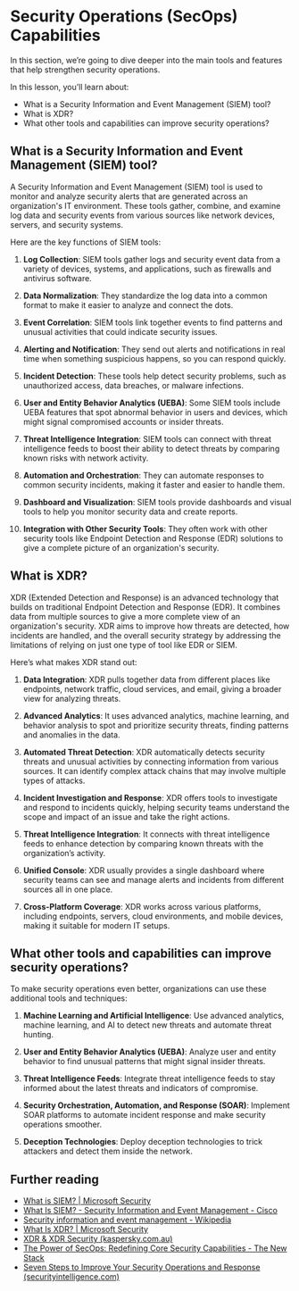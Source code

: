 

# Security Operations (SecOps) Capabilities

In this section, we’re going to dive deeper into the main tools and features that help strengthen security operations.

In this lesson, you’ll learn about:

- What is a Security Information and Event Management (SIEM) tool?
- What is XDR?
- What other tools and capabilities can improve security operations?

## What is a Security Information and Event Management (SIEM) tool?

A Security Information and Event Management (SIEM) tool is used to monitor and analyze security alerts that are generated across an organization's IT environment. These tools gather, combine, and examine log data and security events from various sources like network devices, servers, and security systems.

Here are the key functions of SIEM tools:

1. **Log Collection**: SIEM tools gather logs and security event data from a variety of devices, systems, and applications, such as firewalls and antivirus software.

2. **Data Normalization**: They standardize the log data into a common format to make it easier to analyze and connect the dots.

3. **Event Correlation**: SIEM tools link together events to find patterns and unusual activities that could indicate security issues.

4. **Alerting and Notification**: They send out alerts and notifications in real time when something suspicious happens, so you can respond quickly.

5. **Incident Detection**: These tools help detect security problems, such as unauthorized access, data breaches, or malware infections.

6. **User and Entity Behavior Analytics (UEBA)**: Some SIEM tools include UEBA features that spot abnormal behavior in users and devices, which might signal compromised accounts or insider threats.

7. **Threat Intelligence Integration**: SIEM tools can connect with threat intelligence feeds to boost their ability to detect threats by comparing known risks with network activity.

8. **Automation and Orchestration**: They can automate responses to common security incidents, making it faster and easier to handle them.

9. **Dashboard and Visualization**: SIEM tools provide dashboards and visual tools to help you monitor security data and create reports.

10. **Integration with Other Security Tools**: They often work with other security tools like Endpoint Detection and Response (EDR) solutions to give a complete picture of an organization's security.

## What is XDR?

XDR (Extended Detection and Response) is an advanced technology that builds on traditional Endpoint Detection and Response (EDR). It combines data from multiple sources to give a more complete view of an organization's security. XDR aims to improve how threats are detected, how incidents are handled, and the overall security strategy by addressing the limitations of relying on just one type of tool like EDR or SIEM.

Here’s what makes XDR stand out:

1. **Data Integration**: XDR pulls together data from different places like endpoints, network traffic, cloud services, and email, giving a broader view for analyzing threats.

2. **Advanced Analytics**: It uses advanced analytics, machine learning, and behavior analysis to spot and prioritize security threats, finding patterns and anomalies in the data.

3. **Automated Threat Detection**: XDR automatically detects security threats and unusual activities by connecting information from various sources. It can identify complex attack chains that may involve multiple types of attacks.

4. **Incident Investigation and Response**: XDR offers tools to investigate and respond to incidents quickly, helping security teams understand the scope and impact of an issue and take the right actions.

5. **Threat Intelligence Integration**: It connects with threat intelligence feeds to enhance detection by comparing known threats with the organization’s activity.

6. **Unified Console**: XDR usually provides a single dashboard where security teams can see and manage alerts and incidents from different sources all in one place.

7. **Cross-Platform Coverage**: XDR works across various platforms, including endpoints, servers, cloud environments, and mobile devices, making it suitable for modern IT setups.

## What other tools and capabilities can improve security operations?

To make security operations even better, organizations can use these additional tools and techniques:

1. **Machine Learning and Artificial Intelligence**: Use advanced analytics, machine learning, and AI to detect new threats and automate threat hunting.

2. **User and Entity Behavior Analytics (UEBA)**: Analyze user and entity behavior to find unusual patterns that might signal insider threats.

3. **Threat Intelligence Feeds**: Integrate threat intelligence feeds to stay informed about the latest threats and indicators of compromise.

4. **Security Orchestration, Automation, and Response (SOAR)**: Implement SOAR platforms to automate incident response and make security operations smoother.

5. **Deception Technologies**: Deploy deception technologies to trick attackers and detect them inside the network.

## Further reading

- [What is SIEM? | Microsoft Security](https://www.microsoft.com/security/business/security-101/what-is-siem?WT.mc_id=academic-96948-sayoung)
- [What Is SIEM? - Security Information and Event Management - Cisco](https://www.cisco.com/c/en/us/products/security/what-is-siem.html)
- [Security information and event management - Wikipedia](https://en.wikipedia.org/wiki/Security_information_and_event_management)
- [What Is XDR? | Microsoft Security](https://www.microsoft.com/security/business/security-101/what-is-xdr?WT.mc_id=academic-96948-sayoung)
- [XDR & XDR Security (kaspersky.com.au)](https://www.kaspersky.com.au/resource-center/definitions/what-is-xdr)
- [The Power of SecOps: Redefining Core Security Capabilities - The New Stack](https://thenewstack.io/the-power-of-secops-redefining-core-security-capabilities/)
- [Seven Steps to Improve Your Security Operations and Response (securityintelligence.com)](https://securityintelligence.com/seven-steps-to-improve-your-security-operations-and-response/)
